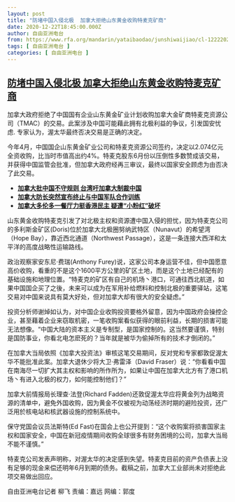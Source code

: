 ```yaml
---
layout: post
title: "防堵中国入侵北极  加拿大拒绝山东黄金收购特麦克矿商"
date: 2020-12-22T18:45:00.000Z
author: 自由亚洲电台
from: https://www.rfa.org/mandarin/yataibaodao/junshiwaijiao/cl-12222020134121.html
tags: [ 自由亚洲电台 ]
categories: [ 自由亚洲电台 ]
---
```

<!--1608662700000-->
[防堵中国入侵北极  加拿大拒绝山东黄金收购特麦克矿商](https://www.rfa.org/mandarin/yataibaodao/junshiwaijiao/cl-12222020134121.html)
------

<div>
<p>加拿大政府拒绝了中国国有企业山东黄金矿业计划收购加拿大金矿商特麦克资源公司（TMAC）的交易。此案涉及中国可能藉此拥有北极利益的争议，引发国安忧虑. 专家认为，渥太华最终否决交易是正确的决定。</p><p>今年4月，中国国企山东黄金矿业公司和特麦克资源公司签约，决定以2.074亿元全资收购，比当时市值高出约4%。特麦克股东6月份以压倒性多数赞成该交易，并获得中国监管会批准，但加拿大政府经再三审议，最终以国家安全顾虑为由否决了此交易。</p><ul><li><strong><a href="https://www.rfa.org/mandarin/yataibaodao/junshiwaijiao/lf-12212020132051.html">加拿大批中国不守规则 台湾吁加拿大制裁中国</a></strong></li><li><strong><a href="https://www.rfa.org/mandarin/Xinwen/3-12132020102625.html">加拿大防长突然宣布终止与中国军队合作训练</a></strong></li><li><strong><a href="https://www.rfa.org/mandarin/yataibaodao/junshiwaijiao/lf-12172020132919.html">加拿大多伦多一餐厅力挺香港民主 疑遭“小粉红”破坏</a></strong></li></ul><p>山东黄金收购特麦克引发了对北极主权和资源遭中国入侵的担忧，因为特麦克公司的多利斯金矿区(Doris)位於加拿大北极圈努纳武特区（Nunavut）的希望湾（Hope Bay），靠近西北通道（Northwest Passage），这是一条连接大西洋和太平洋的高度战略性运输路线。</p><p>政治观察家安东尼·费瑞(Anthony Furey)说，这家公司本身运营不佳，但中国愿意高价收购，看重的不是这个1600平方公里的矿区土地，而是这个土地已经配有的基础设施和地理位置。“特麦克的矿区有自己的机场丶港口，可通往西北航道，如果中国国企买了之後，未来可以成为在军用补给燃料和控制北极的重要驿站，这笔交易对中国来说具有莫大好处，但对加拿大却有很大的安全疑虑。”</p><p>投资分析师谢焯如认为，对中国企业收购投资要格外留意，因为中国政府会操控企业，甚至藉着企业来窃取机密，一笔收购案看似获得的眼前利益，长期的损害可能无法想像。“中国大陆的资本主义是专制型，是国家控制的。这当然要谨慎，特别是国防事业，你看北电怎麽死的？当年就是被华为偷掉所有的技术才倒闭的。”</p><p>在加拿大当局依照《加拿大投资法》审核这笔交易期间，反对党和专家都敦促渥太华不能批准此案。加拿大退休少将大卫·弗雷泽（David Fraser）说：“你看看中国在南海尽一切扩大其主权和影响的所作所为，如果让中国在加拿大北方有了港口机场丶有进入北极的权力，如何能控制他们？”</p><p>加拿大前情报局长理查·法登(Richard Fadden)还敦促渥太华应将黄金列为战略资源的清单中，避免外国收购，因为黄金不仅被视为动荡经济时期的避险投资，还广泛用於核电站和核武器设施的控制系统中。</p><p>保守党国会议员法斯特(Ed Fast)在国会上也公开提到：“这个收购案将损害国家主权和国家安全，中国在新冠疫情期间收购全球很多有财务困境的公司，加拿大当局不能不谨慎。”</p><p>特麦克公司发表声明称，对渥太华的决定感到失望。特麦克目前的资产负债表上没有足够的现金来偿还明年6月到期的债务。截稿之前，加拿大工业部尚未对拒绝此项交易做出回应。</p><p>自由亚洲电台记者 柳飞 责编：嘉远 网编：郭度</p>
</div>
